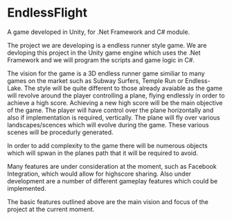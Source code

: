 # EndlessFlight

A game developed in Unity, for .Net Framework and C# module.

The project we are developing is a endless runner style game.
We are devloping this project in the Unity game engine which uses the .Net Framework and we will program the scripts and game logic in C#.

The vision for the game is a 3D endless runner game similiar to many games on the market such as Subway Surfers, Temple Run or Endless-Lake.
The style will be quite different to those already avaiable as the game will revolve around the player controlling a plane, flying endlessly in order to achieve a high score. Achieving a new high score will be the main objective of the game. 
The player will have control over the plane horizontally and  also if implementation is required, vertically. 
The plane will fly over various landscapes/scences which will evolve during the game. These various scenes will be procedurly generated.

In order to add complexity to the game there will be numerous objects which will spwan in the planes path that it will be required to avoid.

Many features are under consideration at the moment, such as Facebook Integration, which would allow for highscore sharing. Also under development are a number of different gameplay features which could be implemented.


The basic features outlined above are the main vision and focus of the project at the current moment.
